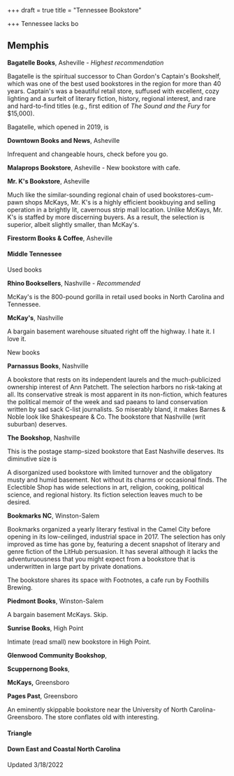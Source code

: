 +++
draft = true
title = "Tennessee Bookstore"

+++
Tennessee lacks bo

## Memphis

**Bagatelle Books**, Asheville - _Highest recommendation_

Bagatelle is the spiritual successor to Chan Gordon's Captain's Bookshelf, which was one of the best used bookstores in the region for more than 40 years. Captain's was a beautiful retail store, suffused with excellent, cozy lighting and a surfeit of literary fiction, history, regional interest, and rare and hard-to-find titles (e.g., first edition of _The Sound and the Fury_ for $15,000).

Bagatelle, which opened in 2019, is

**Downtown Books and News**, Asheville

Infrequent and changeable hours, check before you go.

**Malaprops Bookstore**, Asheville - New bookstore with cafe.

**Mr. K's Bookstore**, Asheville

Much like the similar-sounding regional chain of used bookstores-cum-pawn shops McKays, Mr. K's is a highly efficient bookbuying and selling operation in a brightly lit, cavernous strip mall location. Unlike McKays, Mr. K's is staffed by more discerning buyers. As a result, the selection is superior, albeit slightly smaller, than McKay's.

**Firestorm Books & Coffee**, Asheville

#### Middle Tennessee

Used books

**Rhino Booksellers**, Nashville - _Recommended_

McKay's is the 800-pound gorilla in retail used books in North Carolina and Tennessee.

**McKay's**, Nashville

A bargain basement warehouse situated right off the highway. I hate it. I love it. 

New books

**Parnassus Books**, Nashville

A bookstore that rests on its independent laurels and the much-publicized ownership interest of Ann Patchett. The selection harbors no risk-taking at all. Its conservative streak is most apparent in its non-fiction, which features the political memoir of the week and sad paeans to land conservation written by sad sack C-list journalists. So miserably bland, it makes Barnes & Noble look like Shakespeare & Co. The bookstore that Nashville (writ suburban) deserves.

**The Bookshop**, Nashville

This is the postage stamp-sized bookstore that East Nashville deserves. Its diminutive size is 

A disorganized used bookstore with limited turnover and the obligatory musty and humid basement. Not without its charms or occasional finds. The Eclectible Shop has wide selections in art, religion, cooking, political science, and regional history. Its fiction selection leaves much to be desired.

**Bookmarks NC**, Winston-Salem

Bookmarks organized a yearly literary festival in the Camel City before opening in its low-ceilinged, industrial space in 2017. The selection has only improved as time has gone by, featuring a decent snapshot of literary and genre fiction of the LitHub persuasion. It has several  although it lacks the adventuruousness that you might expect from a bookstore that is underwritten in large part by private donations.

The bookstore shares its space with Footnotes, a cafe run by Foothills Brewing.

**Piedmont Books**, Winston-Salem

A bargain basement McKays. Skip.

**Sunrise Books**, High Point

Intimate (read small) new bookstore in High Point.

**Glenwood Community Bookshop**,

**Scuppernong Books**,

**McKays,** Greensboro

**Pages Past**, Greensboro

An eminently skippable bookstore near the University of North Carolina-Greensboro. The store conflates old with interesting.

#### Triangle

#### Down East and Coastal North Carolina

Updated 3/18/2022